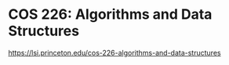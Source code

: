 # COS 226: Algorithms and Data Structures

https://lsi.princeton.edu/cos-226-algorithms-and-data-structures